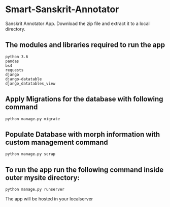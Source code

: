 # Smart-Sanskrit-Annotator
Sanskrit Annotator App.
Download the zip file and extract it to a local directory.

## The modules and libraries required to run the app
```
python 3.6
pandas
bs4
requests
django
django-datatable
django_datatables_view
```
## Apply Migrations for the database with following command
```
python manage.py migrate
```
## Populate Database with morph information with custom management command
```
python manage.py scrap
```
## To run the app run the following command inside outer mysite directory:
```
python manage.py runserver
```
The app will be hosted in your localserver
